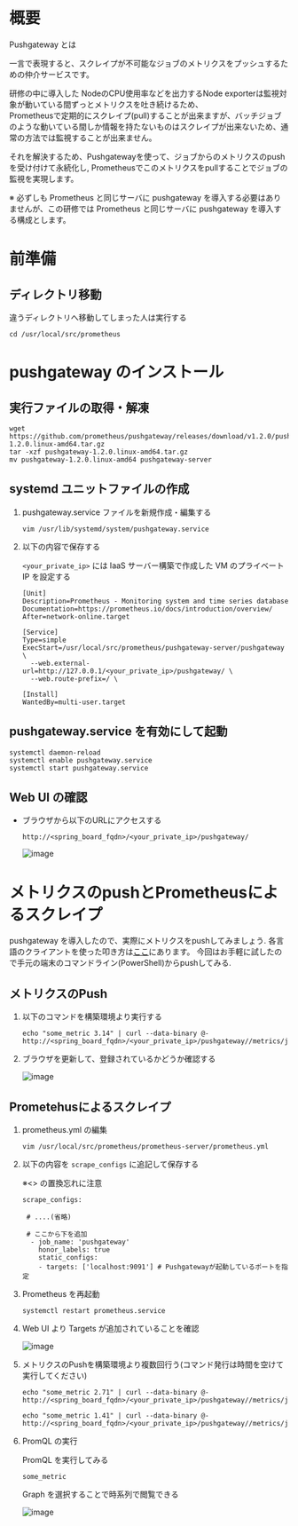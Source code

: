 # 概要

Pushgateway  とは

一言で表現すると、スクレイプが不可能なジョブのメトリクスをプッシュするための仲介サービスです。

研修の中に導入した NodeのCPU使用率などを出力するNode exporterは監視対象が動いている間ずっとメトリクスを吐き続けるため、  
Prometheusで定期的にスクレイプ(pull)することが出来ますが、バッチジョブのような動いている間しか情報を持たないものはスクレイプが出来ないため、通常の方法では監視することが出来ません。

それを解決するため、Pushgatewayを使って、ジョブからのメトリクスのpushを受け付けて永続化し,
Prometheusでこのメトリクスをpullすることでジョブの監視を実現します。

※ 必ずしも Prometheus と同じサーバに pushgateway を導入する必要はありませんが、この研修では Prometheus と同じサーバに pushgateway を導入する構成とします。

# 前準備

## ディレクトリ移動

違うディレクトリへ移動してしまった人は実行する

```
cd /usr/local/src/prometheus
```

# pushgateway のインストール

## 実行ファイルの取得・解凍

```
wget https://github.com/prometheus/pushgateway/releases/download/v1.2.0/pushgateway-1.2.0.linux-amd64.tar.gz
tar -xzf pushgateway-1.2.0.linux-amd64.tar.gz
mv pushgateway-1.2.0.linux-amd64 pushgateway-server
```

## systemd ユニットファイルの作成

1. pushgateway.service ファイルを新規作成・編集する

    ```
    vim /usr/lib/systemd/system/pushgateway.service
    ```

1. 以下の内容で保存する

    `<your_private_ip>` には IaaS サーバー構築で作成した VM のプライベート IP を設定する

    ```
    [Unit]
    Description=Prometheus - Monitoring system and time series database
    Documentation=https://prometheus.io/docs/introduction/overview/
    After=network-online.target

    [Service]
    Type=simple
    ExecStart=/usr/local/src/prometheus/pushgateway-server/pushgateway \
      --web.external-url=http://127.0.0.1/<your_private_ip>/pushgateway/ \
      --web.route-prefix=/ \

    [Install]
    WantedBy=multi-user.target
    ```

## pushgateway.service を有効にして起動

```
systemctl daemon-reload
systemctl enable pushgateway.service
systemctl start pushgateway.service
```

## Web UI の確認

- ブラウザから以下のURLにアクセスする

    ```
    http://<spring_board_fqdn>/<your_private_ip>/pushgateway/
    ```

    ![image](https://user-images.githubusercontent.com/24913906/116718726-3d098000-aa15-11eb-9210-babfca0df6a7.png)

# メトリクスのpushとPrometheusによるスクレイプ

pushgateway を導入したので、実際にメトリクスをpushしてみましょう.
各言語のクライアントを使った叩き方は[ここ](https://prometheus.io/docs/instrumenting/pushing/)にあります。
今回はお手軽に試したので手元の端末のコマンドライン(PowerShell)からpushしてみる.

## メトリクスのPush

1. 以下のコマンドを構築環境より実行する

    ```
    echo "some_metric 3.14" | curl --data-binary @- http://<spring_board_fqdn>/<your_private_ip>/pushgateway//metrics/job/some_job
    ```

1. ブラウザを更新して、登録されているかどうか確認する

    ![image](https://user-images.githubusercontent.com/24913906/116718804-527eaa00-aa15-11eb-8238-1bfd73d2e739.png)

## Prometehusによるスクレイプ

1. prometheus.yml の編集

    ```
    vim /usr/local/src/prometheus/prometheus-server/prometheus.yml
    ```

1. 以下の内容を `scrape_configs` に追記して保存する

    ※\<\> の置換忘れに注意

    ```
    scrape_configs:

     # ....(省略)

     # ここから下を追加
      - job_name: 'pushgateway'
        honor_labels: true
        static_configs:
        - targets: ['localhost:9091'] # Pushgatewayが起動しているポートを指定
    ```

1. Prometheus を再起動

    ```
    systemctl restart prometheus.service
    ```

1. Web UI より Targets が追加されていることを確認

    ![image](https://user-images.githubusercontent.com/24913906/116720460-2ebc6380-aa17-11eb-9743-f74e15788b34.png)

1. メトリクスのPushを構築環境より複数回行う(コマンド発行は時間を空けて実行してください)

    ```
    echo "some_metric 2.71" | curl --data-binary @- http://<spring_board_fqdn>/<your_private_ip>/pushgateway//metrics/job/some_job

    echo "some_metric 1.41" | curl --data-binary @- http://<spring_board_fqdn>/<your_private_ip>/pushgateway//metrics/job/some_job
    ```

1. PromQL の実行

    PromQL を実行してみる

    ```
    some_metric
    ```

    Graph を選択することで時系列で閲覧できる

    ![image](https://user-images.githubusercontent.com/24913906/116721138-f2d5ce00-aa17-11eb-8aa9-b097950a758f.png)
